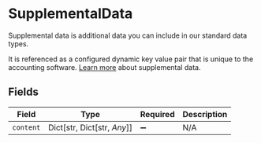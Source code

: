 # SupplementalData

Supplemental data is additional data you can include in our standard data types. 

It is referenced as a configured dynamic key value pair that is unique to the accounting software. [Learn more](https://docs.codat.io/using-the-api/supplemental-data/overview) about supplemental data.


## Fields

| Field                       | Type                        | Required                    | Description                 |
| --------------------------- | --------------------------- | --------------------------- | --------------------------- |
| `content`                   | Dict[str, Dict[str, *Any*]] | :heavy_minus_sign:          | N/A                         |
